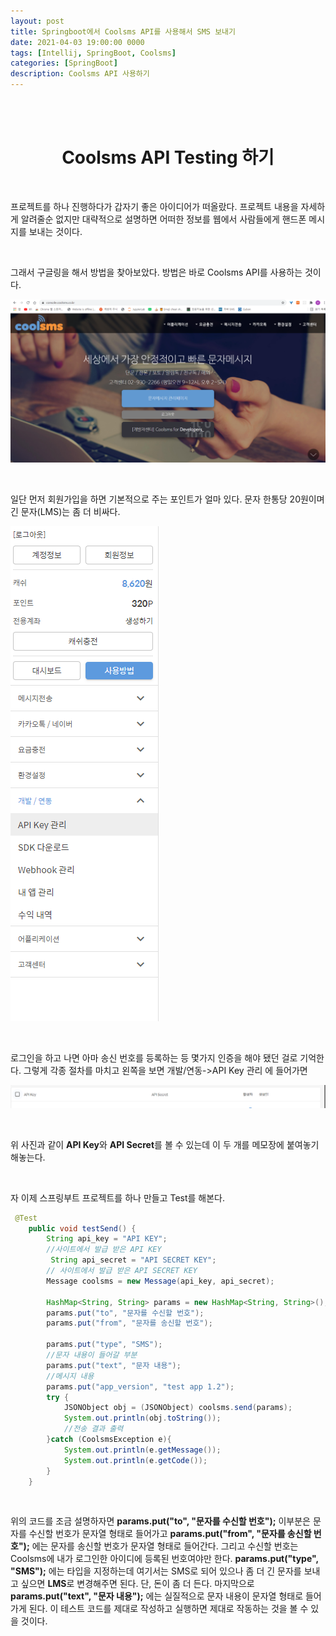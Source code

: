 ```yaml
---
layout: post
title: Springboot에서 Coolsms API를 사용해서 SMS 보내기
date: 2021-04-03 19:00:00 0000
tags: [Intellij, SpringBoot, Coolsms]
categories: [SpringBoot]
description: Coolsms API 사용하기
---
```


<br><br>

# <center>Coolsms API Testing 하기</center>

<br>

프로젝트를 하나 진행하다가 갑자기 좋은 아이디어가 떠올랐다. 프로젝트 내용을 자세하게 알려줄순 없지만 대략적으로 설명하면 어떠한 정보를 웹에서 사람들에게 핸드폰 메시지를 보내는 것이다.

<br>

그래서 구글링을 해서 방법을 찾아보았다. 방법은 바로 Coolsms API를 사용하는 것이다.

![](../images/SpringBoot/post10/2021-04-03-19-16-47.png)

<br>

일단 먼저 회원가입을 하면 기본적으로 주는 포인트가 얼마 있다. 문자 한통당 20원이며 긴 문자(LMS)는 좀 더 비싸다.

![](../images/SpringBoot/post10/2021-04-03-19-21-36.png)

<br>

로그인을 하고 나면 아마 송신 번호를 등록하는 등 몇가지 인증을 해야 됐던 걸로 기억한다. 그렇게 각종 절차를 마치고 왼쪽을 보면 개발/연동->API Key 관리 에 들어가면

![](../images/SpringBoot/post10/2021-04-03-19-22-23.png)

<br>

위 사진과 같이 **API Key**와 **API Secret**를 볼 수 있는데 이 두 개를 메모장에 붙여놓기 해놓는다.

<br>

자 이제 스프링부트 프로젝트를 하나 만들고 Test를 해본다.

```java
 @Test
    public void testSend() {
        String api_key = "API KEY";
        //사이트에서 발급 받은 API KEY
         String api_secret = "API SECRET KEY";
        // 사이트에서 발급 받은 API SECRET KEY
        Message coolsms = new Message(api_key, api_secret);

        HashMap<String, String> params = new HashMap<String, String>();
        params.put("to", "문자를 수신할 번호");
        params.put("from", "문자를 송신할 번호");

        params.put("type", "SMS");
        //문자 내용이 들어갈 부분
        params.put("text", "문자 내용");
        //메시지 내용
        params.put("app_version", "test app 1.2");
        try {
            JSONObject obj = (JSONObject) coolsms.send(params);
            System.out.println(obj.toString());
            //전송 결과 출력
        }catch (CoolsmsException e){
            System.out.println(e.getMessage());
            System.out.println(e.getCode());
        }
    }
```

<br>

위의 코드를 조금 설명하자면 **params.put("to", "문자를 수신할 번호");** 이부분은 문자를 수신할 번호가 문자열 형태로 들어가고 **params.put("from", "문자를 송신할 번호");** 에는 문자를 송신할 번호가 문자열 형태로 들어간다. 그리고 수신할 번호는 Coolsms에 내가 로그인한 아이디에 등록된 번호여야만 한다. **params.put("type", "SMS");** 에는 타입을 지정하는데 여기서는 SMS로 되어 있으나 좀 더 긴 문자를 보내고 싶으면 **LMS**로 변경해주면 된다. 단, 돈이 좀 더 든다. 마지막으로 **params.put("text", "문자 내용");** 에는 실질적으로 문자 내용이 문자열 형태로 들어가게 된다. 이 테스트 코드를 제대로 작성하고 실행하면 제대로 작동하는 것을 볼 수 있을 것이다.
